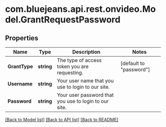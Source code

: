 # com.bluejeans.api.rest.onvideo.Model.GrantRequestPassword
## Properties

Name | Type | Description | Notes
------------ | ------------- | ------------- | -------------
**GrantType** | **string** | The type of access token you are requesting. | [default to "password"]
**Username** | **string** | Your user name that you use to login to our site. | 
**Password** | **string** | Your user password that you use to login to our site. | 

[[Back to Model list]](../README.md#documentation-for-models) [[Back to API list]](../README.md#documentation-for-api-endpoints) [[Back to README]](../README.md)


